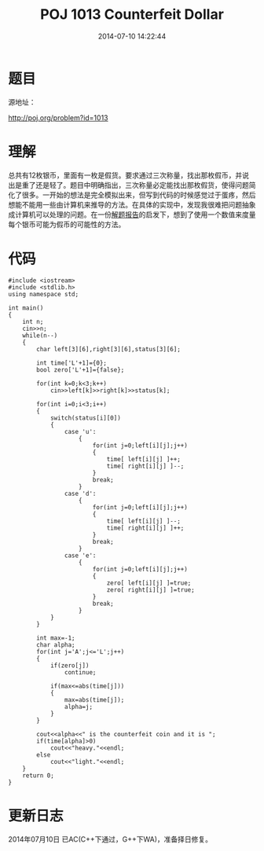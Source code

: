 ﻿---
title: POJ 1013 Counterfeit Dollar
date: 2014-07-10 14:22:44
categories: Exercise
toc: true
---
# 题目
源地址：

http://poj.org/problem?id=1013

# 理解
总共有12枚银币，里面有一枚是假货。要求通过三次称量，找出那枚假币，并说出是重了还是轻了。题目中明确指出，三次称量必定能找出那枚假货，使得问题简化了很多。一开始的想法是完全模拟出来，但写到代码的时候感觉过于蛋疼，然后想能不能用一些由计算机来推导的方法。在具体的实现中，发现我很难把问题抽象成计算机可以处理的问题。在一份[解题报告](http://blog.csdn.net/lyy289065406/article/details/6661421)的启发下，想到了使用一个数值来度量每个银币可能为假币的可能性的方法。

<!-- more -->

# 代码

```
#include <iostream>
#include <stdlib.h>
using namespace std;

int main()
{
	int n;
	cin>>n;
	while(n--)
	{
		char left[3][6],right[3][6],status[3][6];

		int time['L'+1]={0};
		bool zero['L'+1]={false};

		for(int k=0;k<3;k++)
			cin>>left[k]>>right[k]>>status[k];

		for(int i=0;i<3;i++)
		{
			switch(status[i][0])
			{
			    case 'u':
					{
						for(int j=0;left[i][j];j++)
						{
							time[ left[i][j] ]++;
							time[ right[i][j] ]--;
						}
						break;
					}
				case 'd':
					{
						for(int j=0;left[i][j];j++)
						{
							time[ left[i][j] ]--;
							time[ right[i][j] ]++;
						}
						break;
					}
				case 'e':
					{
						for(int j=0;left[i][j];j++)
						{
							zero[ left[i][j] ]=true;
							zero[ right[i][j] ]=true;
						}
						break;
					}
			}
		}

		int max=-1;
		char alpha;
		for(int j='A';j<='L';j++)
		{
			if(zero[j])
				continue;

			if(max<=abs(time[j]))
			{
				max=abs(time[j]);
				alpha=j;
			}
		}

		cout<<alpha<<" is the counterfeit coin and it is ";
		if(time[alpha]>0)
			cout<<"heavy."<<endl;
		else
			cout<<"light."<<endl;
	}
	return 0;
}

```

# 更新日志
2014年07月10日 已AC(C++下通过，G++下WA)，准备择日修复。